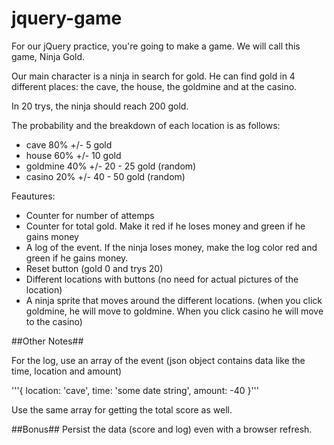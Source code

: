 # jquery-game
For our jQuery practice, you're going to make a game. We will call this game, Ninja Gold.

Our main character is a ninja in search for gold. He can find gold in 4 different places: the cave, the house, the goldmine and at the casino. 

In 20 trys, the ninja should reach 200 gold.

The probability and the breakdown of each location is as follows:
- cave 80% +/- 5 gold
- house 60% +/- 10 gold
- goldmine 40% +/- 20 - 25  gold (random)
- casino 20% +/- 40 - 50 gold (random)

Feautures:
- Counter for number of attemps
- Counter for total gold. Make it red if he loses money and green if he gains money
- A log of the event. If the ninja loses money, make the log color red and green if he gains money.
- Reset button (gold 0 and trys 20)
- Different locations with buttons (no need for actual pictures of the location)
- A ninja sprite that moves around the different locations. (when you click goldmine, he will move to goldmine. When you click casino he will move to the casino)

##Other Notes##

For the log, use an array of the event (json object contains data like the time, location and amount) 

'''{ location: 'cave',
  time: 'some date string',
  amount: -40
}'''

Use the same array for getting the total score as well. 

##Bonus##
Persist the data (score and log) even with a browser refresh.



